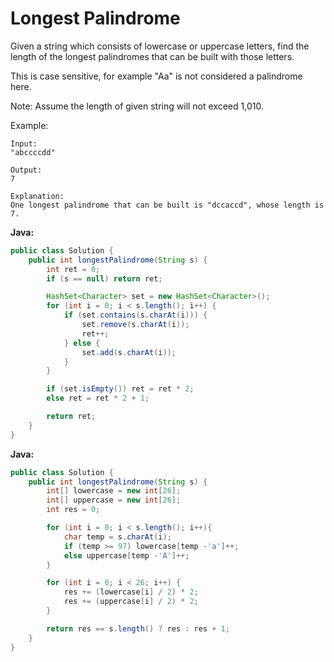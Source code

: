# Longest Palindrome

Given a string which consists of lowercase or uppercase letters, find the length of the longest palindromes that can be built with those letters.

This is case sensitive, for example "Aa" is not considered a palindrome here.

Note:
Assume the length of given string will not exceed 1,010.

Example:

    Input:
    "abccccdd"

    Output:
    7

    Explanation:
    One longest palindrome that can be built is "dccaccd", whose length is 7.

**Java:**
```java
public class Solution {
    public int longestPalindrome(String s) {
        int ret = 0;
        if (s == null) return ret;

        HashSet<Character> set = new HashSet<Character>();
        for (int i = 0; i < s.length(); i++) {
            if (set.contains(s.charAt(i))) {
                set.remove(s.charAt(i));
                ret++;
            } else {
                set.add(s.charAt(i));
            }
        }

        if (set.isEmpty()) ret = ret * 2;
        else ret = ret * 2 + 1;

        return ret;
    }
}
```

**Java:**
```java
public class Solution {
    public int longestPalindrome(String s) {
        int[] lowercase = new int[26];
        int[] uppercase = new int[26];
        int res = 0;

        for (int i = 0; i < s.length(); i++){
            char temp = s.charAt(i);
            if (temp >= 97) lowercase[temp -'a']++;
            else uppercase[temp -'A']++;
        }

        for (int i = 0; i < 26; i++) {
            res += (lowercase[i] / 2) * 2;
            res += (uppercase[i] / 2) * 2;
        }

        return res == s.length() ? res : res + 1;
    }
}
```
